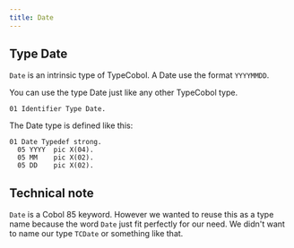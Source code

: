 ```yaml
---
title: Date
---
```


## Type Date

`Date` is an intrinsic type of TypeCobol. A Date use the format `YYYYMMDD`.

You can use the type Date just like any other TypeCobol type.

```cobol
01 Identifier Type Date.
```

The Date type is defined like this:

```cobol
01 Date Typedef strong.
  05 YYYY  pic X(04).
  05 MM    pic X(02).
  05 DD    pic X(02).
```

## Technical note

`Date` is a Cobol 85 keyword. However we wanted to reuse this as a type name because the word `Date` just fit perfectly for our need.
We didn't want to name our type `TCDate` or something like that.
